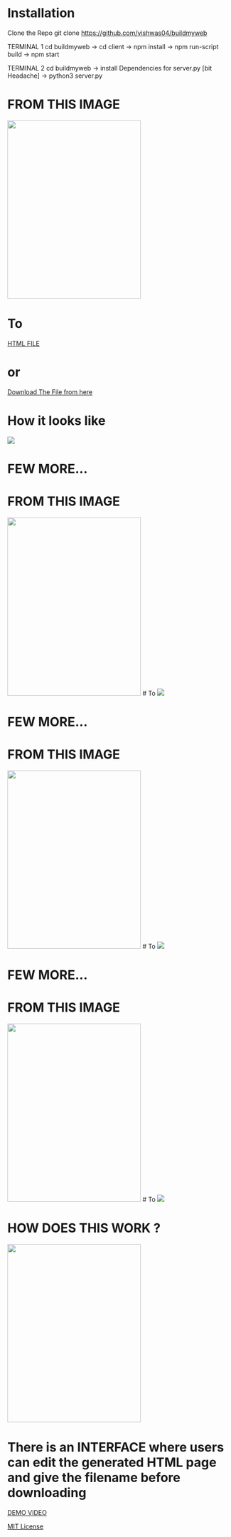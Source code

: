 # Installation
Clone the Repo
git clone  https://github.com/vishwas04/buildmyweb

TERMINAL 1
cd buildmyweb -> 
cd client -> 
npm install -> 
npm run-script build -> 
npm start



TERMINAL 2
cd buildmyweb -> 
install Dependencies for server.py [bit Headache] -> 
python3 server.py


# FROM THIS IMAGE 
<img src = "/test.jpeg" height="400" width="300" />

# To
[HTML FILE](https://github.com/vishwas04/buildmyweb/blob/main/a1-2.html)
# or
[Download The File from here](https://drive.google.com/file/d/1B_nlSvAOV-S91PukxZDq3Z0z82jNHWBy/view?usp=sharing)

# How it looks like
<img src = "/output.png" />

# FEW MORE...
# FROM THIS IMAGE 
<img src = "/input/test2.jpeg" height="400" width="300"/>
# To
<img src = "/output/output2.png" />

# FEW MORE...
# FROM THIS IMAGE 
<img src = "/input/test3.jpeg" height="400" width="300"/>
# To
<img src = "/output/output3.png" />

# FEW MORE...
# FROM THIS IMAGE 
<img src = "/input/p1.jpeg" height="400" width="300" />
# To
<img src = "/output/p1.png" />


# HOW DOES THIS WORK ?
<img src = "/flowchart.png" height="400" width="300" />

# There is an INTERFACE where users can edit the generated HTML page and give the filename before downloading

[DEMO VIDEO](https://www.youtube.com/watch?v=yyLzYmfoxHw)


[MIT License](/MIT_License)